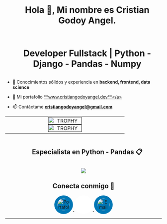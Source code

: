 



<div id="user-content-toc">
  <ul align="center">
    <summary><h1 style="display: inline-block">Hola 👋, Mi nombre es Cristian Godoy Angel. </h1></summary>
  </ul>
</div>




<div id="user-content-toc">
  <ul align="center">
    <summary><h1 style="display: inline-block"> Developer Fullstack | Python - Django - Pandas - Numpy</h1></summary>
  </ul>
</div>



- 🔭 Conocimientos sólidos y experiencia en  **backend, frontend, data science**

- 🧾 Mi portafolio <a href="https://www.cristiangodoyangel.dev/" target="_blank">**www.cristiangodoyangel.dev**</a>


<!-- 🎥 Creo contenido para que juntos aprendamos mas de programación   [Canal de Youtube](https://www.youtube.com/@PastorCode)-->

- 📫 Contáctame **cristiangodoyangel@gmail.com**






<p align="center">

<table align="center">
<tr border="none">
<td width="50%" align="center">


  
<a href="" title="Stats">
      <img align="center" width=54% src="https://github-readme-stats.vercel.app/api?username=cristiangodoyangel&theme=vue-dark&show_icons=true&hide_border=true&count_private=true" alt="TROPHY" />
    </a>



<a href="" title="Stats">
      <img align="center" width=54% src="https://github-readme-stats.vercel.app/api/top-langs/?username=cristiangodoyangel&theme=blueberry&show_icons=true&hide_border=true&layout=compact" alt="TROPHY" />
    </a>
  
  </td>
</tr>
</table>



</p>        




<div id="user-content-toc">
  <ul align="center">
    <summary><h2 style="display: inline-block">Especialista en Python - Pandas 📋 </h2></summary>
  </ul>
</div>

<p align="center">
  <a href="https://go-skill-icons.vercel.app/">
    <img
      src="https://go-skill-icons.vercel.app/api/icons?i=python,pandas,numpy,matplotlib,seaborn"
    />
  </a>
</p>



<h2 align="center">Conecta conmigo 🤝</h2>

<p align="center">
  <a href="https://www.cristiangodoyangel.dev/" target="_blank">
    <img src="https://img.icons8.com/ios-filled/50/ffffff/domain.png" alt="Portafolio" width="40" height="40" style="background-color:#0077b5; border-radius:50%; padding:10px;" />
  </a>
  <a href="https://www.linkedin.com/in/cristiangodoyangel/" target="_blank">
    <img src="https://cdn.jsdelivr.net/gh/devicons/devicon/icons/linkedin/linkedin-original.svg" alt="LinkedIn" width="40" height="40" style="background-color:#0077b5; border-radius:50%; padding:10px; filter: brightness(0) invert(1);" />
  </a>
  <a href="mailto:cristiangodoyangel@gmail.com" target="_blank">
    <img src="https://img.icons8.com/ios-filled/50/ffffff/new-post.png" alt="Email" width="40" height="40" style="background-color:#0077b5; border-radius:50%; padding:10px;" />
  </a>
</p>




----------------------------------------------------------------------
